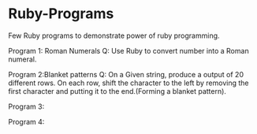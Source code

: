# Ruby-Programs
Few Ruby programs to demonstrate power of ruby programming.

Program 1: Roman Numerals
Q: Use Ruby to convert number into a Roman numeral.

Program 2:Blanket patterns
Q: On a Given string, produce a output of 20 different rows. On each row, shift the character to the left by removing the first character
   and putting it to the end.(Forming a blanket pattern).

Program 3:


Program 4:

